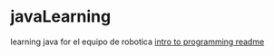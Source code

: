 # javaLearning
learning java for el equipo de robotica
[intro to programming readme](https://github.com/SciBorgs/SciGuides/blob/main/projects/intro-to-programming/README.md)
